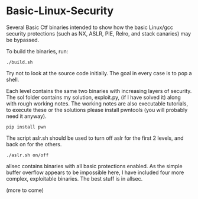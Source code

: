 # Basic-Linux-Security

Several Basic Ctf binaries intended to show how the basic Linux/gcc
security protections (such as NX, ASLR, PIE, Relro, and stack canaries) 
may be bypassed.

To build the binaries, run:
```
./build.sh
```
Try not to look at the source code initially. The goal in every case is
to pop a shell.

Each level contains the same two binaries with increasing layers of 
security. The sol folder contains my solution, exploit.py, (if I have solved it)
along with rough working notes. The working notes are also executable
tutorials, to execute these or the solutions please install pwntools
(you will probably need it anyway).
```
pip install pwn
```
The script aslr.sh should be used to turn off aslr for the first 2
levels, and back on for the others.

```
./aslr.sh on/off
```

allsec contains binaries with all basic protections enabled. As the
simple buffer overflow appears to be impossible here, I have included
four more complex, exploitable binaries. The best stuff is in allsec.

(more to come)
